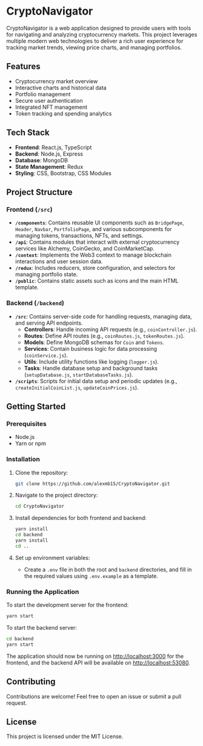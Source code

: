 # CryptoNavigator

CryptoNavigator is a web application designed to provide users with tools for navigating and analyzing cryptocurrency markets. This project leverages multiple modern web technologies to deliver a rich user experience for tracking market trends, viewing price charts, and managing portfolios.

## Features

- Cryptocurrency market overview
- Interactive charts and historical data
- Portfolio management
- Secure user authentication
- Integrated NFT management
- Token tracking and spending analytics

## Tech Stack

- **Frontend**: React.js, TypeScript
- **Backend**: Node.js, Express
- **Database**: MongoDB
- **State Management**: Redux
- **Styling**: CSS, Bootstrap, CSS Modules

## Project Structure

### Frontend (`/src`)
- **`/components`**: Contains reusable UI components such as `BridgePage`, `Header`, `Navbar`, `PortfolioPage`, and various subcomponents for managing tokens, transactions, NFTs, and settings.
- **`/api`**: Contains modules that interact with external cryptocurrency services like Alchemy, CoinGecko, and CoinMarketCap.
- **`/context`**: Implements the Web3 context to manage blockchain interactions and user session data.
- **`/redux`**: Includes reducers, store configuration, and selectors for managing portfolio state.
- **`/public`**: Contains static assets such as icons and the main HTML template.

### Backend (`/backend`)
- **`/src`**: Contains server-side code for handling requests, managing data, and serving API endpoints.
  - **Controllers**: Handle incoming API requests (e.g., `coinController.js`).
  - **Routes**: Define API routes (e.g., `coinRoutes.js`, `tokenRoutes.js`).
  - **Models**: Define MongoDB schemas for `Coin` and `Tokens`.
  - **Services**: Contain business logic for data processing (`coinService.js`).
  - **Utils**: Include utility functions like logging (`logger.js`).
  - **Tasks**: Handle database setup and background tasks (`setupDatabase.js`, `startDatabaseTasks.js`).
- **`/scripts`**: Scripts for initial data setup and periodic updates (e.g., `createInitialCoinList.js`, `updateCoinPrices.js`).

## Getting Started

### Prerequisites

- Node.js
- Yarn or npm

### Installation

1. Clone the repository:
   ```sh
   git clone https://github.com/alexmb15/CryptoNavigator.git
   ```

2. Navigate to the project directory:
   ```sh
   cd CryptoNavigator
   ```

3. Install dependencies for both frontend and backend:
   ```sh
   yarn install
   cd backend
   yarn install
   cd ..
   ```

4. Set up environment variables:
   - Create a `.env` file in both the root and `backend` directories, and fill in the required values using `.env.example` as a template.

### Running the Application

To start the development server for the frontend:
```sh
yarn start
```

To start the backend server:
```sh
cd backend
yarn start
```

The application should now be running on [http://localhost:3000](http://localhost:3000) for the frontend, and the backend API will be available on [http://localhost:53080](http://localhost:53080).

## Contributing

Contributions are welcome! Feel free to open an issue or submit a pull request.

## License

This project is licensed under the MIT License.
